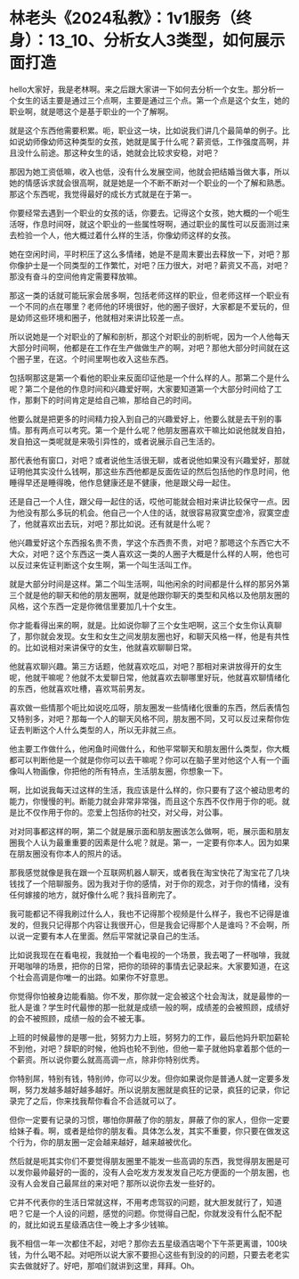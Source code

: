 # 林老头《2024私教》：1v1服务（终身）：13_10、分析女人3类型，如何展示面打造

hello大家好，我是老林啊。来之后跟大家讲一下如何去分析一个女生。那分析一个女生的话主要是通过三个点啊，主要是通过三个点。第一个点是这个女生，她的职业啊，就是嗯这个是基于职业的一个了解啊。

就是这个东西他需要积累。呃，职业这一块，比如说我们讲几个最简单的例子。比如说幼师像幼师这种类型的女孩，她就是属于什么呢？薪资低，工作强度高啊，并且没什么前途。那这种女生的话，她就会比较求安稳，对吧？

那因为她工资低嘛，收入也低，没有什么发展空间，他就会把结婚当做大事，所以她的情感诉求就会很高啊，就是她是一个不断不断对一个职业的一个了解和熟悉。那这个东西呢，我觉得最好的成长方式就是在于第一。

你要经常去遇到一个职业的女孩的话，你要去。记得这个女孩，她大概的一个呃生活呀，作息时间呀，就这个职业的一些属性呀啊，通过职业的属性可以反面测过来去检验一个人，他大概过着什么样的生活，你像幼师这样的女孩。

她在空闲时间，平时积压了这么多情绪，她是不是周末要出去释放一下，对吧？那你像护士是一个同类型的工作繁忙，对吧？压力很大，对吧？薪资又不高，对吧？那没有奋斗的空间他肯定需要释放嘛。

那这一类的话就可能玩家会居多啊，包括老师这样的职业，但老师这样一个职业有一个不同的点在哪里？老师他的环境很好，他的圈子很好，大家都是不爱玩的，但是幼师这些环境和圈子，他就相对来讲比较差一点。

所以说她是一个对职业的了解和剖析，那这个对职业的剖析呢，因为一个人他每天大部分时间啊，他都是在工作在生产做做生产的啊，对吧？那他大部分时间就在这个圈子里，在这。个时间里啊也收入这些东西。

包括啊那这是第一个看他的职业来反面印证他是一个什么样的人。那第二个是什么呢？第二个是他的作息时间和兴趣爱好啊，大家要知道第一个大部分时间给了工作，那剩下的时间肯定是给自己嘛，那给自己的时间。

他要么就是把更多的时间精力投入到自己的兴趣爱好上，他要么就是去干别的事情。那有两点可以考究。第一个是什么呢？他朋友圈喜欢干嘛比如说他就发自拍，发自拍这一类呢就是来吸引异性的，或者说展示自己生活的。

那代表他有窗口，对吧？或者说他生活很无聊，或者说他如果没有兴趣爱好，那就证明他其实没什么钱啊，那这些东西他都是反面佐证的然后包括他的作息时间，他睡得早还是睡得晚，他作息健康还是不健康，他是跟父母一起住。

还是自己一个人住，跟父母一起住的话，哎他可能就会相对来讲比较保守一点。因为他没有那么多玩的机会。他自己一个人住的话，就很容易寂寞空虚冷，寂寞空虚了，他就喜欢出去玩，对吧？那比如说。还有就是什么呢？

他兴趣爱好这个东西报名贵不贵，学这个东西贵不贵，对吧？那嗯这个东西它大不大众，对吧？这个东西这一类人喜欢这一类的人圈子大概是什么样的人啊，他也可以反过来佐证判断这个女生啊，第一个叫生活叫工作。

就是大部分时间是这样。第二个叫生活啊，叫他闲余的时间都是什么样的那另外第三个就是他的聊天和他的朋友圈啊，就是他跟你聊天的类型和风格以及他朋友圈的风格，这个东西一定是你微信里要加几十个女生。

你才能看得出来的啊，就是。比如说你聊了三个女生吧啊，这三个女生你认真聊了，那你就会发现。女生和女生之间发朋友圈也好，和聊天风格一样，他是有共性的。比如说相对来讲保守的女生，他就喜欢聊聊日常。

他就喜欢聊兴趣。第三方话题，他就喜欢吃瓜，对吧？那相对来讲放得开的女生呢，他就干嘛呢？他就不太爱聊日常，他就喜欢去聊哪里好玩，他就喜欢聊情绪化的东西，他就喜欢吐槽，喜欢骂前男友。

喜欢做一些情那个呃比如说吃瓜呀，朋友圈发一些情绪化很重的东西，然后表情包又特别多，对吧？那每一个人的聊天风格不同，朋友圈不同，又可以反过来帮你佐证去判断这个人什么类型的人，所以无非就三点。

他主要工作做什么，他闲鱼时间做什么，和他平常聊天和朋友圈什么类型，你大概都可以判断他是一个就是你你可以去干嘛呢？你可以在脑子里对他这个人有一个画像叫人物画像，你把他的所有特点，生活朋友圈，你想象一下。

啊，比如说我每天过这样的生活，我应该是什么样的，你只要有了这个被动思考的能力，你慢慢的判。断能力就会非常非常强，而且这个东西不仅作用于你的呃。就是比不仅作用于你的。恋爱上包括你的社交，对父母，对公事。

对对同事都这样的啊，第二个就是展示面和朋友圈该怎么做啊，呃，展示面和朋友圈我个人认为最重重要的因素是什么呢？就是。第一，一定要有你本人。因为如果在朋友圈没有你本人的照片的话。

那我感觉就像是我在跟一个互联网机器人聊天，或者我在淘宝快花了淘宝花了几块钱找了一个陪聊服务。因为我对于你的感情，对于你的观念，对于你的情绪，没有任何嫁接的地方，就好像什么呢？我抖音刷完了。

我可能都记不得我刷过什么人，我也不记得那个视频是什么样子，我也不记得是谁发的，但我只记得那个内容让我很开心，但是我会记得那个人是谁吗？不会啊，所以说一定要有本人在里面。然后平常就记录自己的生活。

比如说我现在在看电视，我就拍一个看电视的一个场景，我去喝了一杯咖啡，我就开喝咖啡的场景，把你的日常，把你的琐碎的事情去记录起来。大家要知道，在这个社会高调是你唯一的出路。如果你不好意思。

你觉得你怕被身边能看脑。你不发，那你就一定会被这个社会淘汰，就是最惨的一批人是谁？学生时代最惨的那一批就是成绩一般的啊，成绩差的会被照顾，成绩好的会不被照顾，成绩一般的会不被无事。

上班的时候最惨的是哪一批，努努力力上班，努努力的工作，最后他妈升职加薪轮不到他，对吧？辞职的时候，他妈也轮不到他，但他一辈子就他妈拿着那个低的一个薪资。所以说你要么就高高调一点，除非你特别优秀。

你特别屌，特别有钱，特别帅，你可以少发。但你如果说你是普通人就一定要多发啊，努力发越多越好越多越好。所以说朋友圈就是疯狂的记录，疯狂的记录，你记录完了之后，你来找我帮你看合不合适就可以了。

但你一定要有记录的习惯，哪怕你屏蔽了你的朋友，屏蔽了你的家人，但你一定要给妹子看。啊，或者是给你的朋友看。具体怎么发，其实不重要，你只要在做发这个行为，你的朋友圈一定会越来越好，越来越被优化。

然后就是呃其实你们不要觉得朋友圈里不能发一些高调的东西，我觉得朋友圈是可以发你最帅最好的一面的，没有人会吃发方发发发自己吃方便面的一个朋友圈，也没有人会发自己最屌丝的来对吧？那所以说你去发一些好的。

它并不代表你的生活日常就这样，不用考虑驾驭的问题，就大胆发就行了，知道吧？它是一个人设的问题，感觉的问题。你觉得自己配，你就发没有什么配不配的，就比如说五星级酒店住一晚上才多少钱嘛。

我不相信一年一次都住不起，对吧？那你去五星级酒店喝个下午茶更离谱，100块钱，为什么喝不起。对吧所以说大家不要担心这些有到没的的问题，只要去老老实实去做就好了。好吧，那咱们就讲到这里，拜拜。Oh。

